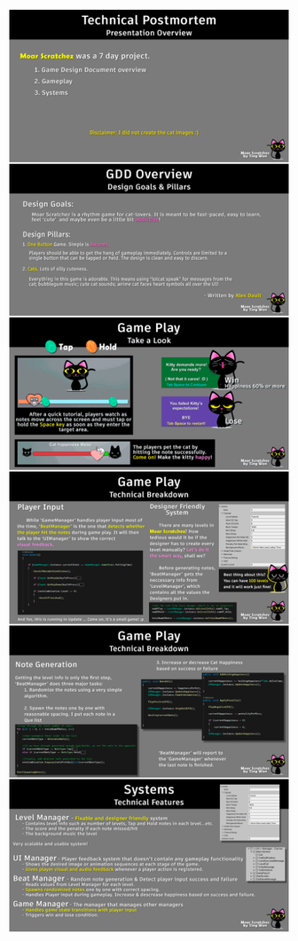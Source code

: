 ![](images/00_Overview.png)
![](images/01_GDD.png)
![](images/02_Gameplay_PopUp.gif)
![](images/03_Gameplay.png)
![](images/04_Gameplay.png)
![](images/05_System.png)
